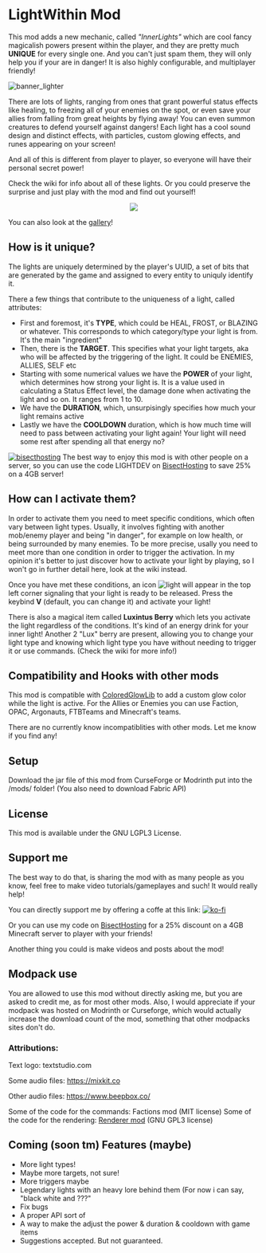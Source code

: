 # LightWithin Mod
This mod adds a new mechanic, called *"InnerLights"* which are cool fancy magicalish powers present within the player, and they are pretty much **UNIQUE** for every single
one. And you can't just spam them, they will only help you if your are in danger! It is also highly configurable, and multiplayer friendly!

![banner_lighter](https://github.com/Emafire003/LightWithin/assets/29462910/95d1a6a7-e89a-4956-a148-b0bc215387e0)

There are lots of lights, ranging from ones that grant powerful status effects like healing, to freezing all of your enemies on the spot, or even save your allies from falling from great heights by flying away! You can even summon creatures to defend yourself against dangers!
Each light has a cool sound design and distinct effects, with particles, custom glowing effects, and runes appearing on your screen!

And all of this is different from player to player, so everyone will have their personal secret power!

Check the wiki for info about all of these lights. Or you could preserve the surprise and just play with the mod and find out yourself!
<p align="center">
  <img src="https://user-images.githubusercontent.com/29462910/171922554-e776af80-241a-4acc-a5f8-1d0b3f26211c.gif" />
</p>

You can also look at the [gallery](https://modrinth.com/mod/lightwithin/gallery)!

## How is it unique?

The lights are uniquely determined by the player's UUID, a set of bits that are generated by the game and assigned to every entity to uniquly identify it. 

There a few things that contribute to the uniqueness of a light, called attributes: 
- First and foremost, it's **TYPE**, which could be HEAL, FROST, or BLAZING or whatever. This corresponds to which category/type your light is from. It's the main "ingredient"
- Then, there is the **TARGET**. This specifies what your light targets, aka who will be affected by the triggering of the light. It could be ENEMIES, ALLIES, SELF etc
- Starting with some numerical values we have the **POWER** of your light, which determines how strong your light is. It is a value used in calculating a Status Effect level, the damage done when activating the light and so on. It ranges from 1 to 10.
- We have the **DURATION**, which, unsurpisingly specifies how much your light remains active
- Lastly we have the **COOLDOWN** duration, which is how much time will need to pass between activating your light again! Your light will need some rest after spending all that energy no?

[![bisecthosting](https://www.bisecthosting.com/partners/custom-banners/e9bbf36a-be01-4324-b393-dae88a01be66.webp)](https://www.bisecthosting.com/LightDev)
The best way to enjoy this mod is with other people on a server, so you can use the code LIGHTDEV on [BisectHosting](https://www.bisecthosting.com/LightDev) to save 25% on a 4GB server!

## How can I activate them?
In order to activate them you need to meet specific conditions, which often vary between light types. Usually, it involves fighting with another mob/enemy player and being "in danger", for example on low health, or being surrounded by many enemies. To be more precise, usally you need to meet more than one condition in order to trigger the activation. In my opinion it's better to just discover how to activate your light by playing, so I won't go in further detail here, look at the wiki instead.

Once you have met these conditions, an icon ![light](https://github.com/Emafire003/LightWithin/assets/29462910/4453adb1-5c40-4fa6-8a96-94ad8f0d2579) will appear in the top left corner signaling that your light is ready to be released. Press the keybind **V** (default, you can change it) and activate your light!

There is also a magical item called **Luxintus Berry** which lets you activate the light regardless of the conditions. It's kind of an energy drink for your inner light! Another 2 "Lux" berry are present, allowing you to change your light type and knowing which light type you have without needing to trigger it or use commands. (Check the wiki for more info!)

## Compatibility and Hooks with other mods
This mod is compatible with [ColoredGlowLib](https://modrinth.com/mod/coloredglowlib) to add a custom glow color while the light is active.
For the Allies or Enemies you can use Faction, OPAC, Argonauts, FTBTeams and Minecraft's teams.

There are no currently know incompatiblities with other mods. Let me know if you find any!

## Setup
Download the jar file of this mod from CurseForge or Modrinth put into the /mods/ folder! (You also need to download Fabric API) 

## License
This mod is available under the GNU LGPL3 License.

## Support me
The best way to do that, is sharing the mod with as many people as you know, feel free to make video tutorials/gameplayes and such! It would really help!

You can directly support me by offering a coffe at this link:
[![ko-fi](https://ko-fi.com/img/githubbutton_sm.svg)](https://ko-fi.com/S6S88307C)

Or you can use my code on [BisectHosting](https://www.bisecthosting.com/LightDev) for a 25% discount on a 4GB Minecraft server to player with your friends!

Another thing you could is make videos and posts about the mod!

## Modpack use
You are allowed to use this mod without directly asking me, but you are asked to credit me, as for most other mods. Also, I would appreciate if your modpack was hosted on Modrinth or Curseforge, which would actually increase the download count of the mod, something that other modpacks sites don't do.

### Attributions:
Text logo: textstudio.com

Some audio files: https://mixkit.co

Other audio files: https://www.beepbox.co/

Some of the code for the commands: Factions mod (MIT license)
Some of the code for the rendering: [Renderer mod](https://github.com/0x3C50/Renderer) (GNU GPL3 license)

## Coming (soon tm) Features (maybe)
- More light types!
- Maybe more targets, not sure!
- More triggers maybe
- Legendary lights with an heavy lore behind them (For now i can say, "black white and ???"
- Fix bugs
- A proper API sort of
- A way to make the adjust the power & duration & cooldown with game items
- Suggestions accepted. But not guaranteed.

